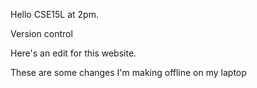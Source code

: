 Hello CSE15L at 2pm.

Version control

Here's an edit for this website.

These are some changes I'm making offline on my laptop
